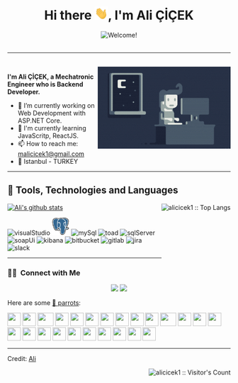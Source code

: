 <div align="center">
   <h1 align="center">Hi there <img src="https://raw.githubusercontent.com/ABSphreak/ABSphreak/master/gifs/Hi.gif" width="30px">, I'm Ali ÇİÇEK</h1>
   <img src="https://64.media.tumblr.com/4b3b0287ca43ce1021340cd692f65f9f/tumblr_mj7iufgKNi1qghl49o1_500.gifv" alt="Welcome!" width="300" />
 </div>

<br/>

---

<br/>

 <img alt="Night Coding" src="https://raw.githubusercontent.com/AVS1508/AVS1508/master/assets/Night-Coding.gif" align="right" />
 
**I'm Ali ÇİÇEK, a Mechatronic Engineer who is Backend Developer.**
 - 🔭 I’m currently working on Web Development with ASP.NET Core.
 - 🌱 I'm currently learning JavaScritp, ReactJS.
 - 📫 How to reach me: malicicek1@gmail.com
 - 📍 Istanbul - TURKEY
 
<hr>
 
  ## 🔮 Tools, Technologies and Languages

  [![Ali's github stats](https://github-readme-stats.vercel.app/api?username=alicicek1&theme=algolia&count_private=true&include_all_commits=true&show_icons=true)](https://github.com/alicicek1/github-readme-stats)<img align="right" height='130px' src="https://github-readme-stats.vercel.app/api/top-langs/?username=alicicek1&langs_count=10&theme=tokyonight&layout=compact" alt="alicicek1 :: Top Langs" />


<p align="left">
   <img src="https://upload.wikimedia.org/wikipedia/commons/thumb/c/cd/Visual_Studio_2017_Logo.svg/1200px-Visual_Studio_2017_Logo.svg.png" alt="visualStudio" width="40" height="40" />
   <img src="https://raw.githubusercontent.com/devicons/devicon/master/icons/postgresql/postgresql-original.svg" alt="postgresql" width="40" height="40" />
   <img src="https://pngimg.com/uploads/mysql/mysql_PNG23.png" alt="mySql" width="40" height="40" />
   <img src="https://upload.wikimedia.org/wikipedia/commons/e/ed/Toad-Original_RGB.png" alt="toad" width="40" height="40" />
   <img src="https://www.svgrepo.com/show/303229/microsoft-sql-server-logo.svg" alt="sqlServer" width="40" height="40" />
   <img src="https://pbs.twimg.com/profile_images/1074669573503365121/-AvocOY1.jpg" alt="soapUi" width="40" height="40" />
   <img src="https://mpng.subpng.com/20180802/xcg/kisspng-kibana-elasticsearch-scalable-vector-graphics-logo-elastic-kibana-logo-svg-vector-amp-png-transpare-5b62e40d7ea162.8312868815332075655187.jpg" alt="kibana" width="40" height="40" />
   <img src="https://poeditor.com/blog/wp-content/uploads/2014/06/bitbucket-logo.png" alt="bitbucket" width="40" height="40" />
   <img src="https://theme.zdassets.com/theme_assets/410268/7f943f2114dd9c5131d6ab56ab8a43f4e062e185.png" alt="gitlab" width="40" height="40" />
   <img src="https://encrypted-tbn0.gstatic.com/images?q=tbn:ANd9GcSjGA_Vn2q5yCCEnB7qAT5IkwXvVfUB-pYEAQ&usqp=CAU" alt="jira" width="120" height="40" />
   <img src="https://cdn.mos.cms.futurecdn.net/SDDw7CnuoUGax6x9mTo7dd.jpg" alt="slack" width="60" height="40" />
</p>

<hr>

<h3> 🤝🏻 &nbsp;Connect with Me </h3>
<p align="center">
<a href="https://www.linkedin.com/in/ali-cicek/"><img src="https://img.shields.io/badge/Ali ÇİÇEK-0077B5?style=for-the-badge&logo=linkedin&logoColor=white"/></a>
<a href="https://www.linkedin.com/in/ali-cicek/"><img src="https://img.shields.io/badge/m.alicicek-E4405F?style=for-the-badge&logo=instagram&logoColor=white"/></a>
</p>

Here are some [🦜 parrots](https://cultofthepartyparrot.com):

<div>
    <img src="https://cultofthepartyparrot.com/parrots/hd/githubparrot.gif" width="30" height="30"/>
    <img src="https://cultofthepartyparrot.com/flags/hd/indiaparrot.gif" width="30" height="30"/>
    <img src="https://cultofthepartyparrot.com/parrots/asyncparrot.gif" width="36" height="30"/>
    <img src="https://cultofthepartyparrot.com/parrots/exceptionallyfastparrot.gif" width="30" height="30"/>
    <img src="https://cultofthepartyparrot.com/parrots/hd/60fpsparrot.gif" width="30" height="30"/>
    <img src="https://cultofthepartyparrot.com/parrots/hd/jumpingparrot.gif" width="30" height="30"/>
    <img src="https://cultofthepartyparrot.com/parrots/hd/opensourceparrot.gif" width="30" height="30"/>
    <img src="https://cultofthepartyparrot.com/parrots/hd/dealwithitnowparrot.gif" width="30" height="30"/>
    <img src="https://cultofthepartyparrot.com/parrots/hd/hypnoparrotlight.gif" width="30" height="30"/>
    <img src="https://cultofthepartyparrot.com/parrots/databaseparrot.gif" width="30" height="30"/>
    <img src="https://cultofthepartyparrot.com/parrots/fixparrot.gif" width="36" height="30"/>
    <img src="https://cultofthepartyparrot.com/parrots/hd/laptop_parrot.gif" width="30" height="30"/>
    <img src="https://cultofthepartyparrot.com/parrots/hd/spinningparrot.gif" width="30" height="30"/>
    <img src="https://cultofthepartyparrot.com/parrots/hd/levitationparrot.gif" width="30" height="30"/>
    <img src="https://cultofthepartyparrot.com/parrots/hd/meldparrot.gif" width="30" height="30"/>
    <img src="https://cultofthepartyparrot.com/parrots/slomoparrot.gif" width="30" height="30"/>
    <img src="https://cultofthepartyparrot.com/parrots/hd/moonwalkingparrot.gif" width="30" height="30"/>
    <img src="https://cultofthepartyparrot.com/parrots/hd/stableparrot.gif" width="30" height="30"/>
    <img src="https://cultofthepartyparrot.com/parrots/hd/scienceparrot.gif" width="30" height="30"/>
    <img src="https://cultofthepartyparrot.com/parrots/hd/pirateparrot.gif" width="30" height="30"/>
    <img src="https://cultofthepartyparrot.com/parrots/hd/footballparrot.gif" width="30" height="30"/>
    <img src="https://cultofthepartyparrot.com/parrots/hd/illuminatiparrot.gif" width="30" height="30"/>
    <img src="https://cultofthepartyparrot.com/parrots/hd/hypnoparrotdark.gif" width="30" height="30"/>
    <img src="https://cultofthepartyparrot.com/parrots/hd/mustacheparrot.gif" width="30" height="30"/>
</div>


----
Credit: [Ali](https://github.com/alicicek1) <p align="right"><img src="https://profile-counter.glitch.me/{alicicek1}/count.svg" alt="alicicek1 :: Visitor's Count" /></p>
